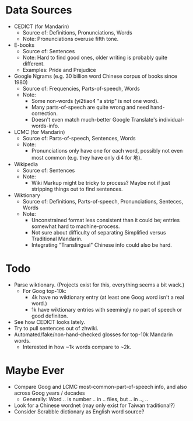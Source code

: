 # Data Sources
- CEDICT (for Mandarin)
  - Source of: Definitions, Pronunciations, Words
  - Note: Pronunciations overuse fifth tone.
- E-books
  - Source of: Sentences
  - Note: Hard to find good ones, older writing is probably quite different.
  - Examples: Pride and Prejudice
- Google Ngrams (e.g. 30 billion word Chinese corpus of books since 1980)
  - Source of: Frequencies, Parts-of-speech, Words
  - Note:
    - Some non-words (yi2tiao4 "a strip" is not one word).
    - Many parts-of-speech are quite wrong and need hand-correction.
    - Doesn't even match much-better Google Translate's individual-words-info.
- LCMC (for Mandarin)
  - Source of: Parts-of-speech, Sentences, Words
  - Note:
    - Pronunciations only have one for each word, possibly not even
      most common (e.g. they have only di4 for 地).
- Wikipedia
  - Source of: Sentences
  - Note:
    - Wiki Markup might be tricky to process? Maybe not if just stripping
      things out to find sentences.
- Wiktionary
  - Source of: Definitions, Parts-of-speech, Pronunciations, Senteces, Words
  - Note:
    - Unconstrained format less consistent than it could be;
      entries somewhat hard to machine-process.
    - Not sure about difficulty of separating
      Simplified versus Traditional Mandarin.
    - Integrating "Translingual" Chinese info could also be hard.

# Todo
- Parse wiktionary. (Projects exist for this, everything seems a bit wack.)
  - For Goog top-10k:
    - 4k have no wiktionary entry (at least one Goog word isn't a real word.)
    - 1k have wiktionary entries with seemingly no part of speech or
      good definiton.
- See how CEDICT looks lately.
- Try to pull sentences out of zhwiki.
- Automated/fake/non-hand-checked glosses for top-10k Mandarin words.
  - Interested in how ~1k words compare to ~2k.

# Maybe Ever
- Compare Goog and LCMC most-common-part-of-speech info, and also across
  Goog years / decades
  - Generally: Word .. is number .. in .. files, but .. in .., ..
- Look for a Chinese wordnet (may only exist for Taiwan traditional?)
- Consider Scrabble dictionary as English word source?
